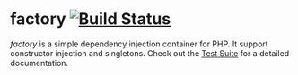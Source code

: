 # factory [![Build Status](https://travis-ci.org/watoki/curir.png?branch=master)](https://travis-ci.org/watoki/curir)

*factory* is a simple dependency injection container for PHP. It support constructor injection and singletons. Check out the [Test Suite] for a detailed documentation.

[Test Suite]: https://github.com/watoki/factory/tree/master/spec/watoki/factory/FactoryTest.php